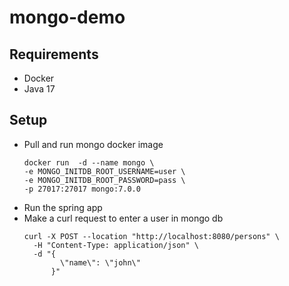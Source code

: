 # mongo-demo

## Requirements
- Docker
- Java 17

## Setup
- Pull and run mongo docker image
  ```shell
  docker run  -d --name mongo \
  -e MONGO_INITDB_ROOT_USERNAME=user \
  -e MONGO_INITDB_ROOT_PASSWORD=pass \
  -p 27017:27017 mongo:7.0.0
  ```
- Run the spring app
- Make a curl request to enter a user in mongo db
  ```shell
  curl -X POST --location "http://localhost:8080/persons" \
    -H "Content-Type: application/json" \
    -d "{
          \"name\": \"john\"
        }"
  ```
